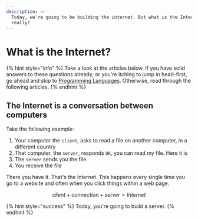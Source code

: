 ```yaml
---
description: >-
  Today, we're going to be building the internet. But what is the Internet,
  really?
---
```


# What is the Internet?

{% hint style="info" %}
Take a look at the articles below. If you have solid answers to these questions already, or you're itching to jump in head-first, go ahead and skip to [Programming Languages](../hello-python/programming-languages.md). Otherwise, read through the following articles.
{% endhint %}

## The Internet is a conversation between computers

Take the following example:

1. Your computer the `client`, asks to read a file on another computer, in a different country
2. That computer, the `server`, responds `OK`, you can read my file. Here it is
3. The `server` sends you the file
4. You receive the file

There you have it. That's the Internet. This happens every single time you go to a website and often when you click things within a web page.

$$
client + connection + server = Internet
$$

{% hint style="success" %}
Today, you're going to build a server.
{% endhint %}






